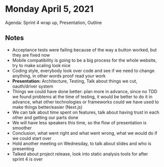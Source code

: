 # Monday April 5, 2021
Agenda: 
Sprint 4 wrap up, 
Presentation,
Outline

## Notes
- Acceptance tests were failing because of the way a button worked, but they are fixed now
- Mobile compatibility is going to be a big process for the whole website, try to make scaling look nice
- Coding style, everybody look over code and see if we need to change anything, in other words proof read your work
- **Presentation:** Architecture, Testing, Talk about things we cut, oauth/driver system
- Things we could have done better: plan more in advance, since no TDD we found problems at the time of testing, it would be better to do it in advance, what other technologies or frameworks could we have used to make things better/easier (Next.js)
- We can talk about time spent on features, talk about having trust in each other and getting our parts done
- We will have less speakers this time, so the flow of presentation is smoother
- Conclusion, what went right and what went wrong, what we would do if we could start over
- Hold another meeting on Wednesday, to talk about slides and who is presenting
- Talked about project release, look into static analysis tools for after sprint 4 is over